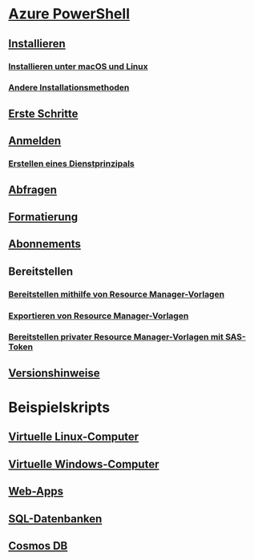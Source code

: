 # [Azure PowerShell](../overview.md)

## [Installieren](../install-azurerm-ps.md)
### [Installieren unter macOS und Linux](../install-azurermps-maclinux.md)
### [Andere Installationsmethoden](../other-install.md)

## [Erste Schritte](../get-started-azureps.md)

## [Anmelden](../authenticate-azureps.md)
### [Erstellen eines Dienstprinzipals](../create-azure-service-principal-azureps.md)

## [Abfragen](../queries-azureps.md)
## [Formatierung](../formatting-output.md)
## [Abonnements](../manage-subscriptions-azureps.md)

## Bereitstellen
### [Bereitstellen mithilfe von Resource Manager-Vorlagen](/azure/azure-resource-manager/resource-group-template-deploy)
### [Exportieren von Resource Manager-Vorlagen](/azure/azure-resource-manager/resource-manager-export-template-powershell)
### [Bereitstellen privater Resource Manager-Vorlagen mit SAS-Token](/azure/azure-resource-manager/resource-manager-powershell-sas-token)

## [Versionshinweise](release-notes-azureps.md)

# Beispielskripts
## [Virtuelle Linux-Computer](/azure/virtual-machines/linux/powershell-samples?toc=%2fpowershell%2fmodule%2ftoc.json)
## [Virtuelle Windows-Computer](/azure/virtual-machines/windows/powershell-samples?toc=%2fpowershell%2fmodule%2ftoc.json)
## [Web-Apps](/azure/app-service-web/app-service-powershell-samples?toc=%2fpowershell%2fmodule%2ftoc.json)
## [SQL-Datenbanken](/azure/sql-database/sql-database-powershell-samples?toc=%2fpowershell%2fmodule%2ftoc.json)
## [Cosmos DB](/azure/cosmos-db/powershell-samples?toc=%2fpowershell%2fmodules%2ftoc.json)
